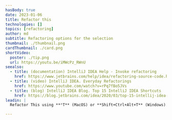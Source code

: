 ```yaml
---
hasBody: true
date: 2023-01-06
title: Refactor this
technologies: []
topics: [refactoring]
author: md
subtitle: Refactoring options for the selection
thumbnail: ./thumbnail.png
cardThumbnail: ./card.png
shortVideo:
  poster: ./tip.png
  url: https://youtu.be/iMWcPz_RWnU
seealso:
  - title: (documentation) IntelliJ IDEA Help - Invoke refactoring
    href: https://www.jetbrains.com/help/idea/refactoring-source-code.html#refactoring_invoke
  - title: (video) IntelliJ IDEA. Everyday Refactorings
    href: https://www.youtube.com/watch?v=rPq7fBo5JVs
  - title: (blog) IntelliJ IDEA Blog. Top 15 IntelliJ IDEA Shortcuts
    href: https://blog.jetbrains.com/idea/2020/03/top-15-intellij-idea-shortcuts/
leadin: |
  Refactor This using **⌃T** (MacOS) or **Shift+Ctrl+Alt+T** (Windows). Most refactorings have their own shortcut, but this shows us refactoring options for the selection. Select the menu item by pressing its number instead of using arrow keys.

---
```


